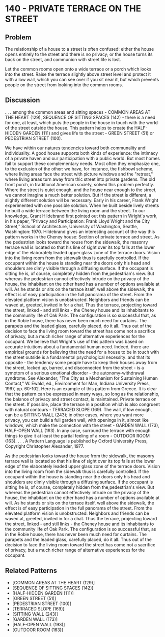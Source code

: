 # 140 - PRIVATE TERRACE ON THE STREET

## Problem

The relationship of a house to a street is often confused: either the house opens entirely to the street and there is no privacy; or the house turns its back on the street, and communion with street life is lost.

Let the common rooms open onto a wide terrace or a porch which looks into the street. Raise the terrace slightly above street level and protect it with a low wall, which you can see over if you sit near it, but which prevents people on the street from looking into the common rooms.

## Discussion

. . . among the common areas and sitting spaces - COMMON AREAS AT THE HEART (129), SEQUENCE OF SITTING SPACES (142) - there is a need for one, at least, which puts the people in the house in touch with the world of the street outside the house. This pattern helps to create the HALF-HIDDEN GARDEN (111) and gives life to the street - GREEN STREET (51) or PEDESTRIAN STREET (100).

We have within our natures tendencies toward both communality and individuality. A good house supports both kinds of experience: the intimacy of a private haven and our participation with a public world. But most homes fail to support these complementary needs. Most often they emphasize one, to the exclusion of the other: we have, for instance, the fishbowl scheme, where living areas face the street with picture windows and the "retreat," where living areas turn away from thic street into private gardens. The old front porch, in traditional American society, solved this problem perfectly. Where the street is quiet enough, and the house near enough to the street, we cannot imagine a much better solution. But if the street is different, a slightly different solution will be necessary. Early in his career, Frank Wright experimented with one possible solution. When he built beside lively streets he built a wide terrace between the living room and the street. To our knowledge, Grant Hildebrand first pointed out this pattern in Wright's work, in his paper, "Privacy and Participation: Frank Lloyd Wright and the City Street," School of Architecture, University of Washington, Seattle, Washington: 1970. Hildebrand gives an interesting account of the way this pattern works in the Cheney house: Section of private terrace and street. As the pedestrian looks toward the house from the sidewalk, the masonry terrace wall is located so that his line of sight over its top falls at the lower edge of the elaborately leaded upper glass zone of the terrace doors. Vision into the living room from the sidewalk thus is carefully controlled. If the occupant within the house is standing near the doors only his head and shoulders are dimly visible through a diffusing surface. If the occupant is sitting he is, of course, completely hidden from the,pedestrian's view. But whereas the pedestrian cannot effectively intrude on the privacy of the house, the inhabitant on the other hand has a number of options available at will. As he stands or sits on the terrace itself, well above the sidewalk, the effect is of easy participation in the full panorama of the street. From the elevated platform vision is unobstructed. Neighbors and friends can be waved at, greeted, invited in for a chat. Thus the terrace, projecting toward the street, linked - and still links - the Cheney house and its inhabitants to the community life of Oak Park. The configuration is so successful that, as in the Robie house, there has never been much need for curtains. The parapets and the leaded glass, carefully placed, do it all. Thus out of the decision to face the living room toward the street has come not a sacrifice of privacy, but a much richer range of alternative experiences for the occupant. We believe that Wright's use of this pattern was based on accurate intuitions about a fundamental human need. Indeed, there are empirical grounds for believing that the need for a house to be in touch with the street outside is a fundamental psychological necessity: and that its opposite - the tendency some people have to keep their houses away from the street, locked up, barred, and disconnected from the street - is a symptom of a serious emotional disorder - the autonomy-withdrawal syndrome. See Alexander, "The City as a Mechanism for Sustaining Human Contact," W. Ewald, ed., Environment for Man, Indiana University Press, 1967, pp. 60-102. Here is an example of this pattern from Greece. It is clear that the pattern can be expressed in many ways, so long as the relationship, the balance of privacy and street contact, is maintained. Private terrace on the street. If possible, place the terrace in a position which is also congruent with natural contours - TERRACED SLOPE (169). The wall, if low enough, can be a SITTING WALL (243); in other cases, where you want more privacy, you can build a full garden wall, with openings in it, almost like windows, which make the connection with the street - GARDEN WALL (173), HALF-OPEN WALL (193). In any case, surround the terrace with enough things to give it at least the partial feeling of a room - OUTDOOR ROOM (163). . . . A Pattern Language is published by Oxford University Press, Copyright Christopher Alexander, 1977.

As the pedestrian looks toward the house from the sidewalk, the masonry terrace wall is located so that his line of sight over its top falls at the lower edge of the elaborately leaded upper glass zone of the terrace doors. Vision into the living room from the sidewalk thus is carefully controlled. If the occupant within the house is standing near the doors only his head and shoulders are dimly visible through a diffusing surface. If the occupant is sitting he is, of course, completely hidden from the,pedestrian's view. But whereas the pedestrian cannot effectively intrude on the privacy of the house, the inhabitant on the other hand has a number of options available at will. As he stands or sits on the terrace itself, well above the sidewalk, the effect is of easy participation in the full panorama of the street. From the elevated platform vision is unobstructed. Neighbors and friends can be waved at, greeted, invited in for a chat. Thus the terrace, projecting toward the street, linked - and still links - the Cheney house and its inhabitants to the community life of Oak Park. The configuration is so successful that, as in the Robie house, there has never been much need for curtains. The parapets and the leaded glass, carefully placed, do it all. Thus out of the decision to face the living room toward the street has come not a sacrifice of privacy, but a much richer range of alternative experiences for the occupant.

## Related Patterns

- [COMMON AREAS AT THE HEART (129)]
- [SEQUENCE OF SITTING SPACES (142)]
- [HALF-HIDDEN GARDEN (111)]
- [GREEN STREET (51)]
- [PEDESTRIAN STREET (100)]
- [TERRACED SLOPE (169)]
- [SITTING WALL (243)]
- [GARDEN WALL (173)]
- [HALF-OPEN WALL (193)]
- [OUTDOOR ROOM (163)]
